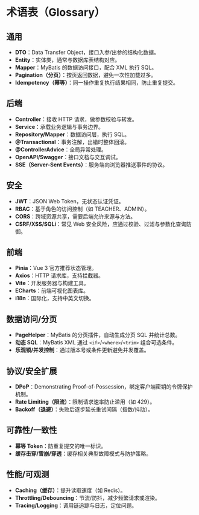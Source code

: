 # 术语表（Glossary）

## 通用
- **DTO**：Data Transfer Object，接口入参/出参的结构化数据。
- **Entity**：实体类，通常与数据库表结构对应。
- **Mapper**：MyBatis 的数据访问接口，配合 XML 执行 SQL。
- **Pagination（分页）**：按页返回数据，避免一次性加载过多。
- **Idempotency（幂等）**：同一操作重复执行结果相同，防止重复提交。

## 后端
- **Controller**：接收 HTTP 请求，做参数校验与转发。
- **Service**：承载业务逻辑与事务边界。
- **Repository/Mapper**：数据访问层，执行 SQL。
- **@Transactional**：事务注解，出错时整体回滚。
- **@ControllerAdvice**：全局异常处理。
- **OpenAPI/Swagger**：接口文档与交互调试。
- **SSE（Server-Sent Events）**：服务端向浏览器推送事件的协议。

## 安全
- **JWT**：JSON Web Token，无状态认证凭证。
- **RBAC**：基于角色的访问控制（如 TEACHER、ADMIN）。
- **CORS**：跨域资源共享，需要后端允许来源与方法。
- **CSRF/XSS/SQLi**：常见 Web 安全风险，应通过校验、过滤与参数化查询防御。

## 前端
- **Pinia**：Vue 3 官方推荐状态管理。
- **Axios**：HTTP 请求库，支持拦截器。
- **Vite**：开发服务器与构建工具。
- **ECharts**：前端可视化图表库。
- **i18n**：国际化，支持中英文切换。

## 数据访问/分页
- **PageHelper**：MyBatis 的分页插件，自动生成分页 SQL 并统计总数。
- **动态 SQL**：MyBatis XML 通过 `<if>`/`<where>`/`<trim>` 组合可选条件。
- **乐观锁/并发控制**：通过版本号或条件更新避免并发覆盖。

## 协议/安全扩展
- **DPoP**：Demonstrating Proof-of-Possession，绑定客户端密钥的令牌保护机制。
- **Rate Limiting（限流）**：限制请求速率防止滥用（如 429）。
- **Backoff（退避）**：失败后逐步延长重试间隔（指数/抖动）。

## 可靠性/一致性
- **幂等 Token**：防重复提交的唯一标识。
- **缓存击穿/雪崩/穿透**：缓存相关典型故障模式与防护策略。

## 性能/可观测
- **Caching（缓存）**：提升读取速度（如 Redis）。
- **Throttling/Debouncing**：节流/防抖，减少频繁请求或渲染。
- **Tracing/Logging**：调用链追踪与日志，定位问题。
